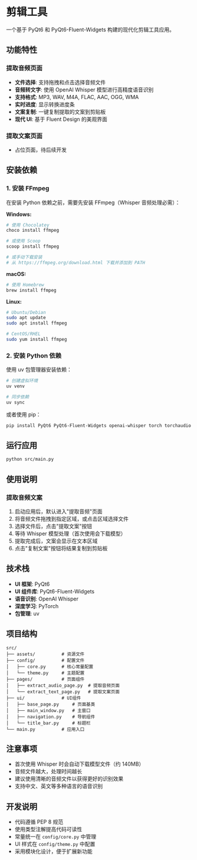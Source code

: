 # 剪辑工具

一个基于 PyQt6 和 PyQt6-Fluent-Widgets 构建的现代化剪辑工具应用。

## 功能特性

### 提取音频页面

- **文件选择**: 支持拖拽和点击选择音频文件
- **音频转文字**: 使用 OpenAI Whisper 模型进行高精度语音识别
- **支持格式**: MP3, WAV, M4A, FLAC, AAC, OGG, WMA
- **实时进度**: 显示转换进度条
- **文案复制**: 一键复制提取的文案到剪贴板
- **现代 UI**: 基于 Fluent Design 的美观界面

### 提取文案页面

- 占位页面，待后续开发

## 安装依赖

### 1. 安装 FFmpeg

在安装 Python 依赖之前，需要先安装 FFmpeg（Whisper 音频处理必需）：

**Windows:**

```bash
# 使用 Chocolatey
choco install ffmpeg

# 或使用 Scoop
scoop install ffmpeg

# 或手动下载安装
# 从 https://ffmpeg.org/download.html 下载并添加到 PATH
```

**macOS:**

```bash
# 使用 Homebrew
brew install ffmpeg
```

**Linux:**

```bash
# Ubuntu/Debian
sudo apt update
sudo apt install ffmpeg

# CentOS/RHEL
sudo yum install ffmpeg
```

### 2. 安装 Python 依赖

使用 uv 包管理器安装依赖：

```bash
# 创建虚拟环境
uv venv

# 同步依赖
uv sync
```

或者使用 pip：

```bash
pip install PyQt6 PyQt6-Fluent-Widgets openai-whisper torch torchaudio
```

## 运行应用

```bash
python src/main.py
```

## 使用说明

### 提取音频文案

1. 启动应用后，默认进入"提取音频"页面
2. 将音频文件拖拽到指定区域，或点击区域选择文件
3. 选择文件后，点击"提取文案"按钮
4. 等待 Whisper 模型处理（首次使用会下载模型）
5. 提取完成后，文案会显示在文本区域
6. 点击"复制文案"按钮将结果复制到剪贴板

## 技术栈

- **UI 框架**: PyQt6
- **UI 组件库**: PyQt6-Fluent-Widgets
- **语音识别**: OpenAI Whisper
- **深度学习**: PyTorch
- **包管理**: uv

## 项目结构

```
src/
├── assets/          # 资源文件
├── config/          # 配置文件
│   ├── core.py      # 核心常量配置
│   └── theme.py     # 主题配置
├── pages/           # 页面组件
│   ├── extract_audio_page.py  # 提取音频页面
│   └── extract_text_page.py   # 提取文案页面
├── ui/              # UI组件
│   ├── base_page.py     # 页面基类
│   ├── main_window.py   # 主窗口
│   ├── navigation.py    # 导航组件
│   └── title_bar.py     # 标题栏
└── main.py          # 应用入口
```

## 注意事项

- 首次使用 Whisper 时会自动下载模型文件（约 140MB）
- 音频文件越大，处理时间越长
- 建议使用清晰的音频文件以获得更好的识别效果
- 支持中文、英文等多种语言的语音识别

## 开发说明

- 代码遵循 PEP 8 规范
- 使用类型注解提高代码可读性
- 常量统一在 `config/core.py` 中管理
- UI 样式在 `config/theme.py` 中配置
- 采用模块化设计，便于扩展新功能
